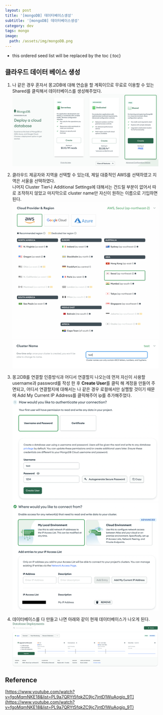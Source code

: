 ```yaml
---
layout: post
title: '[mongoDB] 데이터베이스생성'
subtitle: '[mongoDB] 데이터베이스생성'
category: dev
tags: mongo
image:
  path: /assets/img/mongoDB.png
---
```


<!-- prettier-ignore -->
* this ordered seed list will be replaced by the toc 
{:toc}

## 클라우드 데이터 베이스 생성

1. 나 같은 경우 혼자서 몽고DB에 대해 연습을 할 계획이므로 무료로 이용할 수 있는 Shared를 클릭해서 데이터베이스를 생성해주었다.
   ![mongoDB_cloud_database](/assets/img/development/2022-09-28/mongoDB_cloud_database.png)

2. 클라우드 제공자와 지역을 선택할 수 있는데, 제일 대중적인 AWS를 선택하였고 지역은 서울을 선택하였다.  
   나머지 Cluster Tier나 Additional Settings에 대해서는 건드릴 부분이 없어서 따로 조작하지 않았고 마지막으로 cluster name만 자신이 원하는 이름으로 기입하면 된다.
   ![mongoDB_cloudProvider_Region](/assets/img/development/2022-09-28/cloudProvider_Region.png)
   ![mongoDB_cluster_name](/assets/img/development/2022-09-28/cluster_name.png)

3. 몽고DB를 연결할 인증방식과 어디서 연결할지 나오는데 먼저 자신이 사용할 username과 password를 작성 한 후 **Create User**를 클릭 해 계정을 만들어 주면되고, 어디서 연결할지에 대해서는 나 같은 경우 로컬에서만 실핼할 것이기 때문에 Add My Current IP Address를 클릭해주어 ip를 추가해주었다.
   ![mongoDB_username_password](/assets/img/development/2022-09-28/mongoDB_username_password.png)
   ![mongoDB_ip](/assets/img/development/2022-09-28/mongoDB_ip.png)

4. 데이터베이스를 다 만들고 나면 아래와 같이 현재 데이터베이스가 나오게 된다.
   ![mongoDB_database](/assets/img/development/2022-09-28/mongoDB_database.png)

## Reference

[https://www.youtube.com/watch?v=fgoMqmNKE18&list=PL9a7QRYt5fqkZC9jc7jntD1WuAogjo_9T](https://www.youtube.com/watch?v=fgoMqmNKE18&list=PL9a7QRYt5fqkZC9jc7jntD1WuAogjo_9T)
